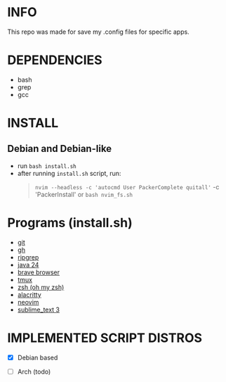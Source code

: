 # INFO
This repo was made for save my .config files for specific apps.
# DEPENDENCIES
- bash
- grep
- gcc
# INSTALL
## Debian and Debian-like
- run `bash install.sh`
- after running `install.sh` script, run:
    > `nvim --headless -c 'autocmd User PackerComplete quitall'` -c 'PackerInstall' or `bash nvim_fs.sh`
# Programs (install.sh)
- [git](https://git-scm.com/downloads)
- [gh](https://cli.github.com/)
- [ripgrep](https://github.com/BurntSushi/ripgrep)
- [java 24](https://www.oracle.com/br/java/technologies/downloads/)
- [brave browser](https://brave.com/linux/)
- [tmux](https://github.com/tmux/tmux/wiki)
- [zsh (oh my zsh)](https://ohmyz.sh/)
- [alacritty](https://alacritty.org/)
- [neovim](https://neovim.io/)
- [sublime_text 3](https://www.sublimetext.com/3)
# IMPLEMENTED SCRIPT DISTROS
- [x] Debian based 
- [ ] Arch (todo)

